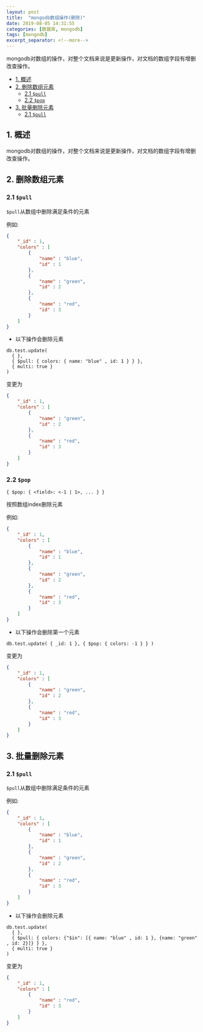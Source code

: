 ```yaml
---
layout: post
title:  "mongodb数组操作(删除)"
date: 2019-08-05 14:31:55
categories: [数据库, mongodb]
tags: [mongodb]
excerpt_separator: <!--more-->
---
```


mongodb对数组的操作，对整个文档来说是更新操作，对文档的数组字段有增删改查操作。

<!--more-->

<!-- @import "[TOC]" {cmd="toc" depthFrom=1 depthTo=6 orderedList=false} -->

<!-- code_chunk_output -->

- [1. 概述](#1-概述)
- [2. 删除数组元素](#2-删除数组元素)
  - [2.1 `$pull`](#21-pull)
  - [2.2 `$pop`](#22-pop)
- [3. 批量删除元素](#3-批量删除元素)
  - [2.1 `$pull`](#21-pull-1)

<!-- /code_chunk_output -->

## 1. 概述

mongodb对数组的操作，对整个文档来说是更新操作，对文档的数组字段有增删改查操作。

## 2. 删除数组元素

### 2.1 `$pull`

`$pull`从数组中删除满足条件的元素

例如:

```json
{
    "_id" : 1,
    "colors" : [ 
        {
            "name" : "blue",
            "id" : 1
        }, 
        {
            "name" : "green",
            "id" : 2
        }, 
        {
            "name" : "red",
            "id" : 3
        }
    ]
}
```

* 以下操作会删除元素

```mongo
db.test.update(
  { },
  { $pull: { colors: { name: "blue" , id: 1 } } },
  { multi: true }
)
```

变更为

```json
{
    "_id" : 1,
    "colors" : [ 
        {
            "name" : "green",
            "id" : 2
        }, 
        {
            "name" : "red",
            "id" : 3
        }
    ]
}
```

### 2.2 `$pop`

`{ $pop: { <field>: <-1 | 1>, ... } }`

按照数组index删除元素

例如:

```json
{
    "_id" : 1,
    "colors" : [ 
        {
            "name" : "blue",
            "id" : 1
        }, 
        {
            "name" : "green",
            "id" : 2
        }, 
        {
            "name" : "red",
            "id" : 3
        }
    ]
}
```

* 以下操作会删除第一个元素

```mongo
db.test.update( { _id: 1 }, { $pop: { colors: -1 } } )
```

变更为

```json
{
    "_id" : 1,
    "colors" : [ 
        {
            "name" : "green",
            "id" : 2
        }, 
        {
            "name" : "red",
            "id" : 3
        }
    ]
}
```

## 3. 批量删除元素

### 2.1 `$pull`

`$pull`从数组中删除满足条件的元素

例如:

```json
{
    "_id" : 1,
    "colors" : [ 
        {
            "name" : "blue",
            "id" : 1
        }, 
        {
            "name" : "green",
            "id" : 2
        }, 
        {
            "name" : "red",
            "id" : 3
        }
    ]
}
```

* 以下操作会删除元素

```mongo
db.test.update(
  { },
  { $pull: { colors: {"$in": [{ name: "blue" , id: 1 }, {name: "green" , id: 2}]} } },
  { multi: true }
)
```

变更为

```json
{
    "_id" : 1,
    "colors" : [ 
        {
            "name" : "red",
            "id" : 3
        }
    ]
}
```